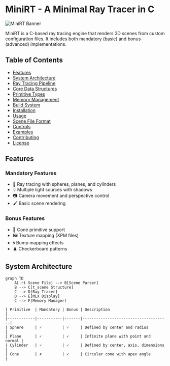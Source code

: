 # MiniRT - A Minimal Ray Tracer in C

![MiniRT Banner](https://via.placeholder.com/1200x400?text=MiniRT+Ray+Tracing+Renderer)

MiniRT is a C-based ray tracing engine that renders 3D scenes from custom configuration files. It includes both mandatory (basic) and bonus (advanced) implementations.

## Table of Contents
- [Features](#features)
- [System Architecture](#system-architecture)
- [Ray Tracing Pipeline](#ray-tracing-pipeline)
- [Core Data Structures](#core-data-structures)
- [Primitive Types](#primitive-types)
- [Memory Management](#memory-management)
- [Build System](#build-system)
- [Installation](#installation)
- [Usage](#usage)
- [Scene File Format](#scene-file-format)
- [Controls](#controls)
- [Examples](#examples)
- [Contributing](#contributing)
- [License](#license)

## Features

### Mandatory Features
- 🎯 Ray tracing with spheres, planes, and cylinders
- 💡 Multiple light sources with shadows
- 📷 Camera movement and perspective control
- 🖌️ Basic scene rendering

### Bonus Features
- 🔺 Cone primitive support
- 🖼️ Texture mapping (XPM files)
- 🌀 Bump mapping effects
- ♟️ Checkerboard patterns

## System Architecture

```mermaid
graph TD
    A[.rt Scene File] --> B[Scene Parser]
    B --> C[t_scene Structure]
    C --> D[Ray Tracer]
    D --> E[MLX Display]
    C --> F[Memory Manager]

| Primitive  | Mandatory | Bonus | Description                          |
|------------|-----------|-------|--------------------------------------|
| Sphere     | ✓         | ✓     | Defined by center and radius         |
| Plane      | ✓         | ✓     | Infinite plane with point and normal |
| Cylinder   | ✓         | ✓     | Defined by center, axis, dimensions  |
| Cone       | ✗         | ✓     | Circular cone with apex angle        |
